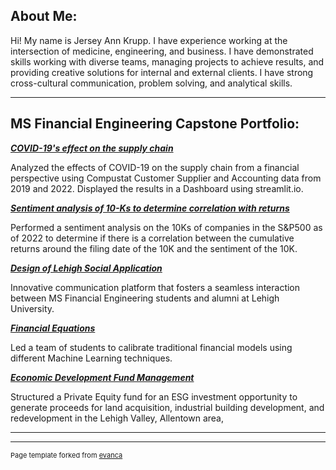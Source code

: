 ## About Me:

Hi! My name is Jersey Ann Krupp. I have experience working at the intersection of medicine, engineering, and business. I have demonstrated skills working with diverse teams, managing projects to achieve results, and providing creative solutions for internal and external clients. I have strong cross-cultural communication, problem solving, and analytical skills. 

--- 

## MS Financial Engineering Capstone Portfolio:

<!-- You can link to other websites, PDFs in this repo, and other pages in this repo -->

_**[COVID-19's effect on the supply chain](https://jerseyk-final-project-sunset-website-welcome-eoomf2.streamlit.app)**_

Analyzed the effects of COVID-19 on the supply chain from a financial perspective using Compustat Customer Supplier and Accounting data from 2019 and 2022. Displayed the results in a Dashboard using streamlit.io.


_**[Sentiment analysis of 10-Ks to determine correlation with returns](/report/report.md)**_

Performed a sentiment analysis on the 10Ks of companies in the S&P500 as of 2022 to determine if there is a correlation between the cumulative returns around the filing date of the 10K and the sentiment of the 10K.

_**[Design of Lehigh Social Application](https://lehigh-communities.mn.co/landing?space_id=10949919)**_

Innovative communication platform that fosters a seamless interaction between MS Financial Engineering students and alumni at Lehigh University.


_**[Financial Equations](pdf/Fin_Eq_Documentation.pdf)**_

Led a team of students to calibrate traditional financial models using different Machine Learning techniques.

_**[Economic Development Fund Management](pdf/AEDC_Pitch-Deck.pdf)**_

Structured a Private Equity fund for an ESG investment opportunity to generate proceeds for land acquisition, industrial building development, and redevelopment in the Lehigh Valley, Allentown area,


<!-- ---

_**[Regression Practice](Regression_practice)**_

Or: The process that created this page can be used to show off your whole midterm analysis file, as is.

<img src="images/dummy_thumbnail.jpg?raw=true"/> -->


<!-- ---

_**Using ML to analyze the Black Scholes Model (in progress)**_

In this project, I am leading a team of students using ML to compare the results of the Black Scholes Model at different moneynesses levels. -->

---

<!--## Career Objectives

 Ever since I was a young child, my parents said that I was a "problem solver." 
I want to work somewhere where I can make a positve inpact utilizing the problem solving skills I have gained through my educational experince.  

--- 

## Hobbies
- Reading: My current read is *Dollars and Sense* by Dan Ariely and Jeff Kreisler
- Cooking: While I have not been terribly adventurous as of late, I do wish to make pasta from scratch
- Baking: Now that I know how to make Chocolate Chip cookies from scratch ([using the double tree recipe](https://stories.hilton.com/food-beverage/static-doubletree-reveals-cookie-recipe)), my next goal is to make coffee cake from scratch

-->

---
<p style="font-size:11px">Page template forked from <a href="https://github.com/evanca/quick-portfolio">evanca</a></p>
<!-- Remove above link if you don't want to attibute -->
